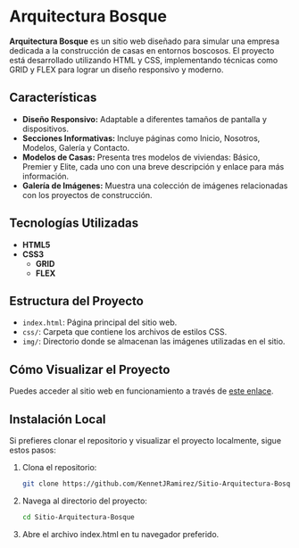 # Arquitectura Bosque

**Arquitectura Bosque** es un sitio web diseñado para simular una empresa dedicada a la construcción de casas en entornos boscosos. El proyecto está desarrollado utilizando HTML y CSS, implementando técnicas como GRID y FLEX para lograr un diseño responsivo y moderno.

## Características

- **Diseño Responsivo:** Adaptable a diferentes tamaños de pantalla y dispositivos.
- **Secciones Informativas:** Incluye páginas como Inicio, Nosotros, Modelos, Galería y Contacto.
- **Modelos de Casas:** Presenta tres modelos de viviendas: Básico, Premier y Elite, cada uno con una breve descripción y enlace para más información.
- **Galería de Imágenes:** Muestra una colección de imágenes relacionadas con los proyectos de construcción.

## Tecnologías Utilizadas 

- **HTML5**
- **CSS3**
  - **GRID**
  - **FLEX**

## Estructura del Proyecto 

- `index.html`: Página principal del sitio web.
- `css/`: Carpeta que contiene los archivos de estilos CSS.
- `img/`: Directorio donde se almacenan las imágenes utilizadas en el sitio.

## Cómo Visualizar el Proyecto 

Puedes acceder al sitio web en funcionamiento a través de [este enlace](https://kennetjramirez.github.io/Sitio-Arquitectura-Bosque/).

## Instalación Local 

Si prefieres clonar el repositorio y visualizar el proyecto localmente, sigue estos pasos:

1. Clona el repositorio:
   ```bash
   git clone https://github.com/KennetJRamirez/Sitio-Arquitectura-Bosque.git

2. Navega al directorio del proyecto:
     ```bash
   cd Sitio-Arquitectura-Bosque

3. Abre el archivo index.html en tu navegador preferido.
